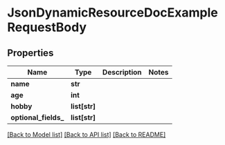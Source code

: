 # JsonDynamicResourceDocExampleRequestBody

## Properties
Name | Type | Description | Notes
------------ | ------------- | ------------- | -------------
**name** | **str** |  | 
**age** | **int** |  | 
**hobby** | **list[str]** |  | 
**optional_fields_** | **list[str]** |  | 

[[Back to Model list]](../README.md#documentation-for-models) [[Back to API list]](../README.md#documentation-for-api-endpoints) [[Back to README]](../README.md)


